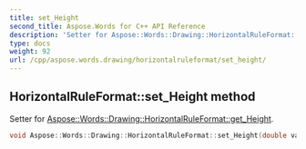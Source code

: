 ```yaml
---
title: set_Height
second_title: Aspose.Words for C++ API Reference
description: 'Setter for Aspose::Words::Drawing::HorizontalRuleFormat::get_Height.'
type: docs
weight: 92
url: /cpp/aspose.words.drawing/horizontalruleformat/set_height/
---
```

## HorizontalRuleFormat::set_Height method


Setter for [Aspose::Words::Drawing::HorizontalRuleFormat::get_Height](../get_height/).

```cpp
void Aspose::Words::Drawing::HorizontalRuleFormat::set_Height(double value)
```

